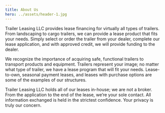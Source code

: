 ```yaml
---
title: About Us
hero: ../assets/header-1.jpg
---
```


Trailer Leasing LLC provides lease financing for virtually all types of trailers. From landscaping to cargo trailers, we can provide a lease product that fits your needs. Simply select or order the trailer from your dealer, complete our lease application, and with approved credit, we will provide funding to the dealer.

We recognize the importance of acquiring safe, functional trailers to transport products and equipment. Trailers represent your image; no matter what type of trailer, we have a lease program that will fit your needs. Lease-to-own, seasonal payment leases, and leases with purchase options are some of the examples of our structures.

Trailer Leasing LLC holds all of our leases in-house; we are not a broker. From the application to the end of the lease, we’re your sole contact. All information exchanged is held in the strictest confidence. Your privacy is truly our concern.
